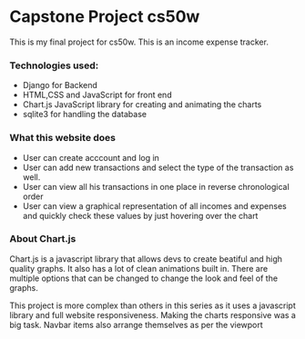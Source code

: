 # Capstone Project cs50w

This is my final project for cs50w. This is an income expense tracker.

### Technologies used:

- Django for Backend
- HTML,CSS and JavaScript for front end
- Chart.js JavaScript library for creating and animating the charts
- sqlite3 for handling the database

### What this website does

- User can create acccount and log in
- User can add new transactions and select the type of the transaction as well.
- User can view all his transactions in one place in reverse chronological order
- User can view a graphical representation of all incomes and expenses and quickly check these values by just hovering over the chart

### About Chart.js

Chart.js is a javascript library that allows devs to create beatiful and high quality graphs. It also has a lot of clean animations built in. There are multiple options that can be changed to change the look and feel of the graphs.

This project is more complex than others in this series as it uses a javascript library and full website responsiveness. Making the charts responsive was a big task. Navbar items also arrange themselves as per the viewport
